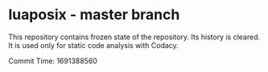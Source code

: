 # luaposix - master branch

This repository contains frozen state of the repository.
Its history is cleared. It is used only for static code
analysis with Codacy.

Commit Time: 1691388560